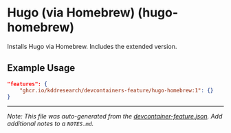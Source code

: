 
# Hugo (via Homebrew) (hugo-homebrew)

Installs Hugo via Homebrew. Includes the extended version.

## Example Usage

```json
"features": {
    "ghcr.io/kddresearch/devcontainers-feature/hugo-homebrew:1": {}
}
```





---

_Note: This file was auto-generated from the [devcontainer-feature.json](https://github.com/kddresearch/devcontainers-feature/blob/main/src/hugo-homebrew/devcontainer-feature.json).  Add additional notes to a `NOTES.md`._
